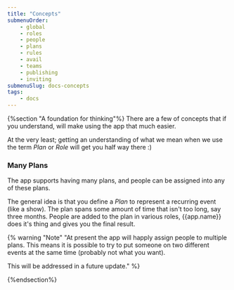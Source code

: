 ```yaml
---
title: "Concepts"
submenuOrder:
    - global
    - roles
    - people
    - plans
    - rules
    - avail
    - teams
    - publishing
    - inviting
submenuSlug: docs-concepts
tags: 
    - docs
---
```

{%section "A foundation for thinking"%}
There are a few of concepts that if you understand, will make using the app that much easier. 

At the very least; getting an understanding of what we mean when we use the term *Plan* or *Role* will get you half way there :)

### Many Plans 

The app supports having many plans, and people can be assigned into any of these plans.

The general idea is that you define a *Plan* to represent a recurring event (like a show). The plan spans some amount of time that isn't too long, say three months.  People are added to the plan in various roles, {{app.name}} does it's thing and gives you the final result.



{% warning "Note" "At present the app will happly assign people to multiple plans. This means it is possible to try to put someone on two different events at the same time (probably not what you want).<p> This will be addressed in a future update." %}


{%endsection%}